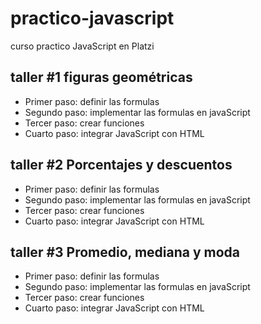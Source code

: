 # practico-javascript
curso practico JavaScript en Platzi

## taller #1 figuras geométricas

- Primer paso: definir las formulas
- Segundo paso: implementar las formulas en javaScript
- Tercer paso: crear funciones
- Cuarto paso: integrar JavaScript con HTML

## taller #2 Porcentajes y descuentos

- Primer paso: definir las formulas
- Segundo paso: implementar las formulas en javaScript
- Tercer paso: crear funciones
- Cuarto paso: integrar JavaScript con HTML

## taller #3 Promedio, mediana y moda

- Primer paso: definir las formulas
- Segundo paso: implementar las formulas en javaScript
- Tercer paso: crear funciones
- Cuarto paso: integrar JavaScript con HTML
